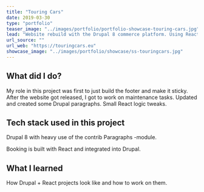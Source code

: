 ```yaml
---
title: "Touring Cars"
date: 2019-03-30
type: "portfolio"
teaser_image: "../images/portfolio/portfolio-showcase-touring-cars.jpg"
lead: "Website rebuild with the Drupal 8 commerce platform. Using React for the booking pipeline."
url_source: ""
url_web: "https://touringcars.eu"
showcase_image: "../images/portfolio/showcase/ss-touringcars.jpg"
---
```


## What did I do?

My role in this project was first to just build the footer and make it sticky. After the website got released, I got to work on maintenance tasks. Updated and created some Drupal paragraphs. Small React logic tweaks.

## Tech stack used in this project

Drupal 8 with heavy use of the contrib Paragraphs -module.

Booking is built with React and integrated into Drupal.

## What I learned

How Drupal + React projects look like and how to work on them.
